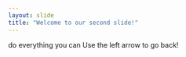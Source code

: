 ```yaml
---
layout: slide
title: "Welcome to our second slide!"
---
```

do everything you can
Use the left arrow to go back!
